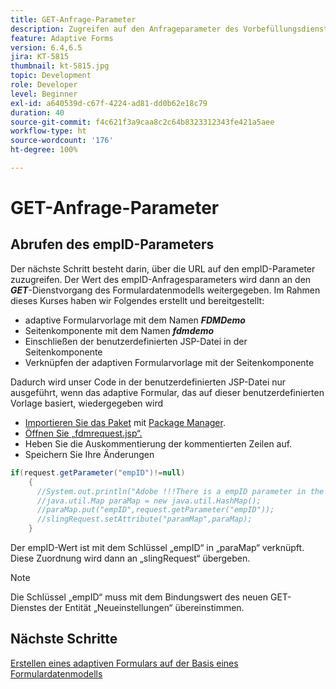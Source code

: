 ```yaml
---
title: GET-Anfrage-Parameter
description: Zugreifen auf den Anfrageparameter des Vorbefüllungsdienstes eines Formulardatenmodells
feature: Adaptive Forms
version: 6.4,6.5
jira: KT-5815
thumbnail: kt-5815.jpg
topic: Development
role: Developer
level: Beginner
exl-id: a640539d-c67f-4224-ad81-dd0b62e18c79
duration: 40
source-git-commit: f4c621f3a9caa8c2c64b8323312343fe421a5aee
workflow-type: ht
source-wordcount: '176'
ht-degree: 100%

---
```


# GET-Anfrage-Parameter

## Abrufen des empID-Parameters

Der nächste Schritt besteht darin, über die URL auf den empID-Parameter zuzugreifen. Der Wert des empID-Anfragesparameters wird dann an den **_GET_**-Dienstvorgang des Formulardatenmodells weitergegeben.
Im Rahmen dieses Kurses haben wir Folgendes erstellt und bereitgestellt:

* adaptive Formularvorlage mit dem Namen **_FDMDemo_**
* Seitenkomponente mit dem Namen **_fdmdemo_**
* Einschließen der benutzerdefinierten JSP-Datei in der Seitenkomponente
* Verknüpfen der adaptiven Formularvorlage mit der Seitenkomponente

Dadurch wird unser Code in der benutzerdefinierten JSP-Datei nur ausgeführt, wenn das adaptive Formular, das auf dieser benutzerdefinierten Vorlage basiert, wiedergegeben wird

* [Importieren Sie das Paket](assets/template-page-component.zip) mit [Package Manager](http://localhost:4502/crx/packmgr/index.jsp).
* [Öffnen Sie „fdmrequest.jsp“.](http://localhost:4502/crx/de/index.jsp#/apps/fdmdemo/component/page/fdmdemo/fdmrequest.jsp)
* Heben Sie die Auskommentierung der kommentierten Zeilen auf.
* Speichern Sie Ihre Änderungen

```java
if(request.getParameter("empID")!=null)
    {
      //System.out.println("Adobe !!!There is a empID parameter in the request "+request.getParameter("empID"));
      //java.util.Map paraMap = new java.util.HashMap();
      //paraMap.put("empID",request.getParameter("empID"));
      //slingRequest.setAttribute("paramMap",paraMap);
    }
```

Der empID-Wert ist mit dem Schlüssel „empID“ in „paraMap“ verknüpft. Diese Zuordnung wird dann an „slingRequest“ übergeben.

>[!NOTE]
>
>Die Schlüssel „empID“ muss mit dem Bindungswert des neuen GET-Dienstes der Entität „Neueinstellungen“ übereinstimmen.

## Nächste Schritte

[Erstellen eines adaptiven Formulars auf der Basis eines Formulardatenmodells](./create-adaptive-form.md)
